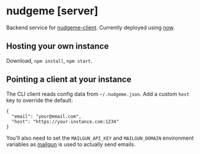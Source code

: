# nudgeme [server]

Backend service for [nudgeme-client](https://github.com/makeusabrew/nudgeme-client). Currently deployed using [now](https://zeit.co/now).

## Hosting your own instance

Download, `npm install`, `npm start`.

## Pointing a client at your instance

The CLI client reads config data from `~/.nudgeme.json`. Add a custom `host` key to override the default:

```
{
  "email": "your@email.com",
  "host": "https://your-instance.com:1234"
}
```

You'll also need to set the `MAILGUN_API_KEY` and `MAILGUN_DOMAIN` environment variables as [mailgun](https://mailgun.com) is used to actually send emails.
